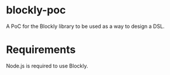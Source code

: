 # blockly-poc
A PoC for the Blockly library to be used as a way to design a DSL.
# Requirements
Node.js is required to use Blockly.
